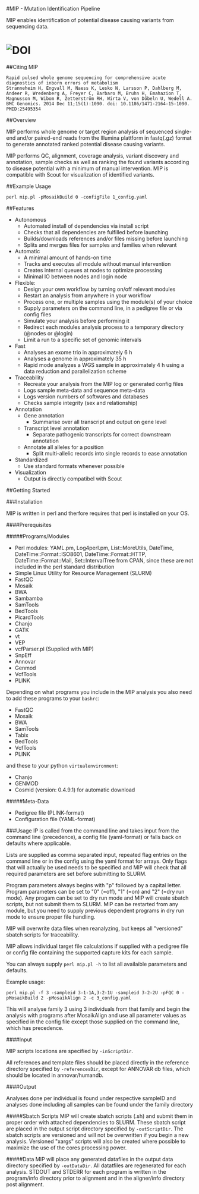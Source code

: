 #MIP - Mutation Identification Pipeline

MIP enables identification of potential disease causing variants from sequencing
data. 

![DOI](https://zenodo.org/badge/4091/henrikstranneheim/MIP.png)
=======

##Citing MIP
```
Rapid pulsed whole genome sequencing for comprehensive acute diagnostics of inborn errors of metabolism
Stranneheim H, Engvall M, Naess K, Lesko N, Larsson P, Dahlberg M, Andeer R, Wredenberg A, Freyer C, Barbaro M, Bruhn H, Emahazion T, Magnusson M, Wibom R, Zetterström RH, Wirta V, von Döbeln U, Wedell A.
BMC Genomics. 2014 Dec 11;15(1):1090. doi: 10.1186/1471-2164-15-1090.
PMID:25495354
```

##Overview

MIP performs whole genome or target region analysis of sequenced single-end and/or paired-end
reads from the Illumina plattform in fastq(.gz) format to generate annotated
ranked potential disease causing variants. 

MIP performs QC, alignment, coverage analysis, variant discovery and
annotation, sample checks as well as ranking the found variants according to disease potential
with a minimum of manual intervention. MIP is compatible with Scout for visualization of
identified variants.

##Example Usage
```
perl mip.pl -pMosaikBuild 0 -configFile 1_config.yaml
```

##Features
 - Autonomous
	* Automated install of dependencies via install script
 	* Checks that all dependencies are fulfilled before launching
 	* Builds/downloads references and/or files missing before launching
 	* Splits and merges files for samples and families when relevant
 - Automatic
	* A minimal amount of hands-on time
 	* Tracks and executes all module without manual intervention
 	* Creates internal queues at nodes to optimize processing
 	* Minimal IO between nodes and login node
 - Flexible:
 	* Design your own workflow by turning on/off relevant modules 
 	* Restart an analysis from anywhere in your workflow
 	* Process one, or multiple samples using the module(s) of your choice
 	* Supply parameters on the command line, in a pedigree file or via config files
 	* Simulate your analysis before performing it
 	* Redirect each modules analysis process to a temporary directory (@nodes or @login)
 	* Limit a run to a specific set of genomic intervals
 - Fast
 	* Analyses an exome trio in approximately 6 h
 	* Analyses a genome in approximately 35 h
 	* Rapid mode analyzes a WGS sample in approximately 4 h using a data reduction and parallelization scheme
 - Traceability
 	* Recreate your analysis from the MIP log or generated config files
 	* Logs sample meta-data and sequence meta-data
 	* Logs version numbers of softwares and databases
 	* Checks sample integrity (sex and relationship)
 - Annotation
 	* Gene annotation
 		* Summarise over all transcript and output on gene level
 	* Transcript level annotation
 		* Separate pathogenic transcripts for correct downstream annotation
 	* Annotate all alleles for a position
 		* Split multi-allelic records into single records to ease annotation
 - Standardized
 	* Use standard formats whenever possible
 - Visualization
 	* Output is directly compatibel with Scout

##Getting Started

###Installation

MIP is written in perl and therfore requires that perl is installed on your OS. 

####Prerequisites

#####Programs/Modules
- Perl modules: YAML.pm, Log4perl.pm, List::MoreUtils, DateTime, DateTime::Format::ISO8601, DateTime::Format::HTTP, DateTime::Format::Mail, Set::IntervalTree from CPAN, since these are not included in the perl standard distribution
- Simple Linux Utility for Resource Management (SLURM)
- FastQC
- Mosaik
- BWA
- Sambamba
- SamTools
- BedTools
- PicardTools
- Chanjo
- GATK
- vt
- VEP
- vcfParser.pl (Supplied with MIP)
- SnpEff
- Annovar
- Genmod
- VcfTools
- PLINK

Depending on what programs you include in the MIP analysis you also need to add
these programs to your `bashrc`:

- FastQC
- Mosaik
- BWA
- SamTools
- Tabix
- BedTools
- VcfTools
- PLINK

and these to your python ``virtualenvironment``:

- Chanjo
- GENMOD
- Cosmid (version: 0.4.9.1) for automatic download

#####Meta-Data
- Pedigree file (PLINK-format)
- Configuration file (YAML-format)

###Usage
IP is called from the command line and takes input from the command line
(precedence), a config file (yaml-format) or falls back on defaults where applicable.

Lists are supplied as comma separated input, repeated flag entries on the command line or 
in the config using the yaml format for arrays.
Only flags that will actually be used needs to be specified and MIP will check that all
required parameters are set before submitting to SLURM. 

Program parameters always begins with "p" followed by a capital letter. Program parameters can be set to "0"
(=off), "1" (=on) and "2" (=dry run mode). Any progam can be set to dry
run mode and MIP will create sbatch scripts, but not submit them to SLURM. MIP
can be restarted from any module, but you need to supply previous dependent
programs in dry run mode to ensure proper file handling. 

MIP will overwrite data files when reanalyzing, but keeps all "versioned" sbatch scripts for traceability.

MIP allows individual target file calculations if supplied with a pedigree file or config file
containing the supported capture kits for each sample.

You can always supply ```perl mip.pl -h``` to list all availaible parameters and
defaults.

Example usage:
```
perl mip.pl -f 3 -sampleid 3-1-1A,3-2-1U -sampleid 3-2-2U -pFQC 0 -pMosaikBuild 2 -pMosaikAlign 2 -c 3_config.yaml
```
This will analyse family 3 using 3 individuals from that family and begin the
analysis with programs after MosaikAlign and use all parameter values as
specified in the config file except those supplied on the command line, which
has precedence.

####Input

MIP scripts locations are specified by `-inScriptDir`.

All references and template files should be placed directly in the reference
directory specified by `-referencesDir`, except for ANNOVAR db files, which
should be located in annovar/humandb.

####Output

Analyses done per individual is found under respective sampleID and analyses
done including all samples can be found under the family directory

#####Sbatch Scripts
MIP will create sbatch scripts (.sh) and submit them in proper order with
attached dependencies to SLURM. These sbatch script are placed in the output
script directory specified by `-outScriptDir`. The sbatch scripts are versioned
and will not be overwritten if you begin a new analysis. Versioned "xargs" scripts will also
be created where possible to maximize the use of the cores processing power.

#####Data
MIP will place any generated datafiles in the output data directory specified by
`-outDataDir`. All datatfiles are regenerated for each analysis. STDOUT and
STDERR for each program is written in the program/info directory prior to
alignment and in the aligner/info directory post alignment.

